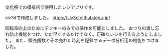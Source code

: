文化祭での模擬店で使用したレジアプリです。

siv3dで作成しました。
https://siv3d.github.io/ja-jp/

回転率向上のためにテンキーのみでの操作を可能としました。
おつりの渡し忘れ防止機能をつけ、ただ早くするだけでなく、正確なレジを行えるようにしました。
また、販売個数とその売れた時刻を記録するデータ分析用の機能をつけました。
